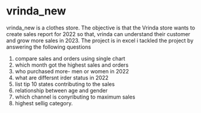 # vrinda_new
vrinda_new is a clothes store. The objective is that the Vrinda store wants to create sales report for 2022 so that, vrinda can understand  their customer and grow more sales in 2023. The project is in excel 
i tackled the project by answering the following questions
1. compare sales and orders using single chart
2. which month got the highest sales and orders
3. who purchased more- men or women in 2022
4. what are differsnt irder status in 2022
5. list tip 10 states contributing to the sales
6. relationship between age and gender
7. which channel is conyributing to maximum sales
8. highest sellig category.
